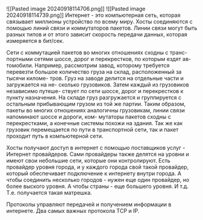![[Pasted image 20240918114706.png]]
![[Pasted image 20240918114739.png]]
Интернет - это компьютерная сеть, которая связывает миллионы устройство по всему миру. Хосты соединяются с помощью линий связи и коммутаторов пакетов. Линии связи могут быть разных типов и от этого зависит скорость передачи данных, которая измеряется в бит/сек.

Сети с коммутацией пакетов во многих отношениях сходны с транс-
портными сетями шоссе, дорог и перекрестков, по которым ездят ав-
томобили. Например, рассмотрим завод, которому требуется перевезти
большое количество груза на склад, расположенный за тысячи киломе-
тров. Груз на заводе делится на отдельные части и загружается на не-
сколько грузовиков. Затем каждый из грузовиков независимо путеше-
ствует по сети шоссе, дорог и перекрестков к пункту назначения. На
складе груз разгружается и группируется с остальным прибывающим
грузом из той же партии. Таким образом, пакеты во многих отношениях
аналогичны грузовикам, линии связи напоминают шоссе и дороги, ком-
мутаторы пакетов сходны с перекрестками, а конечные системы похожи
на здания. Так же как грузовик перемещается по пути в транспортной
сети, так и пакет проходит путь в компьютерной сети.

Хосты получают доступ в интернет с помощью поставщиков услуг - Интернет провайдеров. Сами провайдеры также делятся на уровни и имеют свои небольшие сети, которые они контролируют. Есть провайдер уровня города, и у каждого города свой такой провайдер, который обеспечивает подключение к интернету внутри города. А чтобы соединить несколько городов - нужен еще один провайдер, но более выского уровня. А чтобы страны - еще большего уровня. И т.д. Т.е. получается такая матрешка.

Протоколы управляют передачей и получением информации в интернете. Два самых важных протокола TCP и IP. 